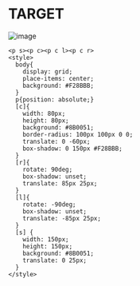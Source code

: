 # TARGET

![image](https://github.com/gaschneider/cssbattle/assets/16023844/6c805ce0-8c69-4d66-befa-18202bbc180b)

```
<p s><p c><p c l><p c r>
<style>
  body{
    display: grid;
    place-items: center;
    background: #F28BBB;
  }
  p{position: absolute;}
  [c]{
    width: 80px;
    height: 80px;
    background: #8B0051;
    border-radius: 100px 100px 0 0;
    translate: 0 -60px;
    box-shadow: 0 150px #F28BBB;
  }
  [r]{
    rotate: 90deg;
    box-shadow: unset;
    translate: 85px 25px;
  }
  [l]{
    rotate: -90deg;
    box-shadow: unset;
    translate: -85px 25px;
  }
  [s] {
    width: 150px;
    height: 150px;
    background: #8B0051;
    translate: 0 25px;
  }
</style>
```
